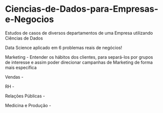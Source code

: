 # Ciencias-de-Dados-para-Empresas-e-Negocios
Estudos de casos de diversos departamentos de uma Empresa utilizando Ciências de Dados

Data Science aplicado em 6 problemas reais de negócios! 

Marketing - Entender os hábitos dos clientes, para separá-los por grupos de interesse e assim poder direcionar campanhas de Marketing de forma mais específica

Vendas - 

RH - 

Relações Públicas - 

Medicina e Produção - 
